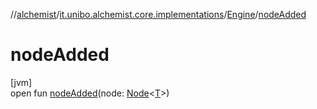 //[alchemist](../../../index.md)/[it.unibo.alchemist.core.implementations](../index.md)/[Engine](index.md)/[nodeAdded](node-added.md)

# nodeAdded

[jvm]\
open fun [nodeAdded](node-added.md)(node: [Node](../../it.unibo.alchemist.model.interfaces/-node/index.md)<[T](index.md)>)

